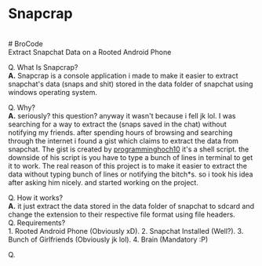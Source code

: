 # Snapcrap
<br>
# BroCode
<br>
Extract Snapchat Data on a Rooted Android Phone 

Q. What Is Snapcrap?<br>
  <b>A.</b> Snapcrap is a console application i made to make it easier to extract snapchat's data (snaps and shit) stored in the data folder of snapchat
     using windows operating system.
  
Q. Why? <br>
  <b>A.</b> seriously? this question? anyway it wasn't because i fell jk lol. I was searching for a way to extract the (snaps saved in the chat) without notifying my friends. after spending hours of browsing and searching through the
     internet i found a gist which claims to extract the data from snapchat. The gist is created by <a href="https://github.com/programminghoch10">programminghoch10</a>
     it's a shell script. the downside of his script is you have to type a bunch of lines in terminal to get it to work. The real reason of this project is to make it 
     easier to extract the data without typing bunch of lines or notifying the bitch*s. so i took his idea after asking him nicely.  and started working on the project. 
  
Q. How it works? <br>
  <b>A.</b> it just extract the data stored in the data folder of snapchat to sdcard and change the extension to their respective file format using file headers.
    <br>
Q. Requirements? <br>
    1. Rooted Android Phone (Obviously xD).
    2. Snapchat Installed (Well?).
    3. Bunch of Girlfriends (Obviously jk lol).
    4. Brain (Mandatory :P)
    
Q. 
